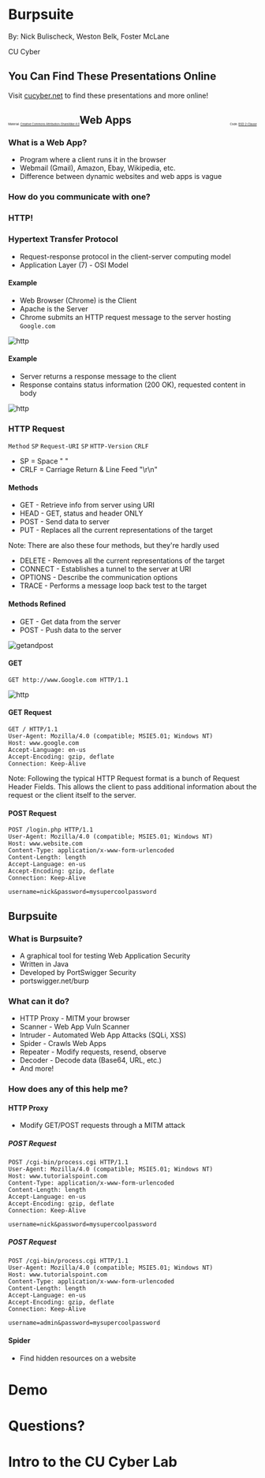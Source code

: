 # Burpsuite

By: Nick Bulischeck, Weston Belk, Foster McLane

CU Cyber


## You Can Find These Presentations Online

Visit [cucyber.net](https://cucyber.net/) to find these presentations and more online!

<span style="padding-top: 6em; font-size: 0.4em; float: left;">Material: <a href="https://tldrlegal.com/license/creative-commons-attribution-sharealike-4.0-international-(cc-by-sa-4.0)">Creative Commons Attribution-ShareAlike 4.0</a></span><span style="padding-top: 6em; font-size: 0.4em; float: right;">Code: <a href="https://tldrlegal.com/license/bsd-2-clause-license-(freebsd)">BSD 2-Clause</a></span>



## Web Apps


### What is a Web App?

* Program where a client runs it in the browser
* Webmail (Gmail), Amazon, Ebay, Wikipedia, etc.
* Difference between dynamic websites and web apps is vague


### How do you communicate with one?


### HTTP!


### Hypertext Transfer Protocol

* Request-response protocol in the client-server computing model
* Application Layer (7) - OSI Model


#### Example

* Web Browser (Chrome) is the Client
* Apache is the Server
* Chrome submits an HTTP request message to the server hosting `Google.com`

![http](http.png)


#### Example

* Server returns a response message to the client
* Response contains status information (200 OK), requested content in body

![http](http.png)


### HTTP Request

`Method` `SP` `Request-URI` `SP` `HTTP-Version` `CRLF`

* SP = Space " "
* CRLF = Carriage Return & Line Feed "\r\n"


#### Methods

* GET - Retrieve info from server using URI
* HEAD - GET, status and header ONLY
* POST - Send data to server
* PUT - Replaces all the current representations of the target

Note:
There are also these four methods, but they're hardly used
* DELETE - Removes all the current representations of the target
* CONNECT - Establishes a tunnel to the server at URI
* OPTIONS - Describe the communication options
* TRACE - Performs a message loop back test to the target


#### Methods Refined

* GET - Get data from the server
* POST - Push data to the server

![getandpost](getandpost.jpg)


#### GET

`GET http://www.Google.com HTTP/1.1`

![http](http.png)


#### GET Request

```HTTP
GET / HTTP/1.1
User-Agent: Mozilla/4.0 (compatible; MSIE5.01; Windows NT)
Host: www.google.com
Accept-Language: en-us
Accept-Encoding: gzip, deflate
Connection: Keep-Alive
```

Note:
Following the typical HTTP Request format is a bunch of Request Header Fields. This allows the client to pass additional information about the request or the client itself to the server.


#### POST Request

```HTTP
POST /login.php HTTP/1.1
User-Agent: Mozilla/4.0 (compatible; MSIE5.01; Windows NT)
Host: www.website.com
Content-Type: application/x-www-form-urlencoded
Content-Length: length
Accept-Language: en-us
Accept-Encoding: gzip, deflate
Connection: Keep-Alive

username=nick&password=mysupercoolpassword
```



## Burpsuite


### What is Burpsuite?

* A graphical tool for testing Web Application Security
* Written in Java
* Developed by PortSwigger Security
* portswigger.net/burp


### What can it do?

* HTTP Proxy - MITM your browser
* Scanner - Web App Vuln Scanner
* Intruder - Automated Web App Attacks (SQLi, XSS)
* Spider - Crawls Web Apps
* Repeater - Modify requests, resend, observe
* Decoder - Decode data (Base64, URL, etc.)
* And more!


### How does any of this help me?


#### HTTP Proxy

* Modify GET/POST requests through a MITM attack


##### POST Request

```HTTP
POST /cgi-bin/process.cgi HTTP/1.1
User-Agent: Mozilla/4.0 (compatible; MSIE5.01; Windows NT)
Host: www.tutorialspoint.com
Content-Type: application/x-www-form-urlencoded
Content-Length: length
Accept-Language: en-us
Accept-Encoding: gzip, deflate
Connection: Keep-Alive

username=nick&password=mysupercoolpassword
```


##### POST Request

```HTTP
POST /cgi-bin/process.cgi HTTP/1.1
User-Agent: Mozilla/4.0 (compatible; MSIE5.01; Windows NT)
Host: www.tutorialspoint.com
Content-Type: application/x-www-form-urlencoded
Content-Length: length
Accept-Language: en-us
Accept-Encoding: gzip, deflate
Connection: Keep-Alive

username=admin&password=mysupercoolpassword
```


#### Spider

* Find hidden resources on a website



# Demo



# Questions?



# Intro to the CU Cyber Lab


